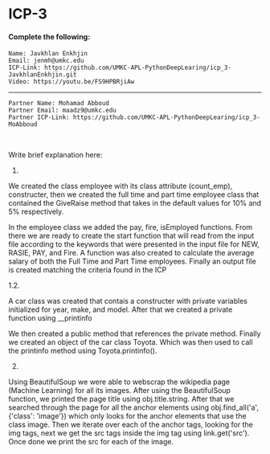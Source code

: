 # ICP-3

#### Complete the following:

```
Name: Javkhlan Enkhjin
Email: jenmh@umkc.edu
ICP-Link: https://github.com/UMKC-APL-PythonDeepLearing/icp_3-JavkhlanEnkhjin.git
Video: https://youtu.be/FS9HPBRjiAw
```
---
```
Partner Name: Mohamad Abboud
Partner Email: maadz9@umkc.edu
Partner ICP-Link: https://github.com/UMKC-APL-PythonDeepLearing/icp_3-MoAbboud
```
<br/>
 
Write brief explanation here:

1.

We created the class employee with its class attribute (count_emp), constructer, then we created the full time and part time employee class that contained the GiveRaise method that takes in the default values for 10% and 5% respectively.

In the employee class we added the pay, fire, isEmployed functions. From there we are ready to create the start function that will read from the input file according to the keywords that were presented in the input file for NEW, RASIE, PAY, and Fire. A function was also created to calculate the average salary of both the Full Time and Part Time employees. Finally an output file is created matching the criteria found in the ICP

1.2.

A car class was created that contais a constructer with private variables initialized for year, make, and model. After that we created a private function using __printinfo

We then created a public method that references the private method. Finally we created an object of the car class Toyota. Which was then used to call the printinfo method using Toyota.printinfo().

2.

Using BeautifulSoup we were able to webscrap the wikipedia page (Machine Learning) for all its images. After using the BeautifulSoup function, we printed the page title using obj.title.string. After that we searched through the page for all the anchor elements using obj.find_all('a', {'class': 'image'}) which only looks for the anchor elements that use the class image. Then we iterate over each of the anchor tags, looking for the img tags, next we get the src tags inside the img tag using link.get('src'). Once done we print the src for each of the image.
